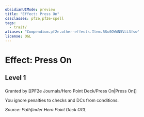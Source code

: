 ```yaml
---
obsidianUIMode: preview
title: "Effect: Press On"
cssclasses: pf2e,pf2e-spell
tags:
  - trait/
aliases: "Compendium.pf2e.other-effects.Item.5Su0OWWN5VLL3fsw"
license: OGL
---
```

# Effect: Press On
## Level 1
### 






Granted by [[PF2e Journals/Hero Point Deck/Press On|Press On]]

You ignore penalties to checks and DCs from conditions.

*Source: Pathfinder Hero Point Deck*
*OGL*
